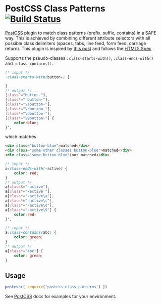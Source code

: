 # PostCSS Class Patterns [![Build Status][ci-img]][ci]

[PostCSS] plugin to match class patterns (prefix, suffix, contains) in a SAFE way. This is achieved by combining different attribute selectors with all possible class delimiters (spaces, tabs, line feed, form feed, carriage return). This plugin is inspired by [this post](http://stackoverflow.com/a/37646760/3815374) and follows the [HTML5 Spec](https://www.w3.org/TR/html5/infrastructure.html#space-characters)

[PostCSS]: https://github.com/postcss/postcss
[ci-img]:  https://travis-ci.org/MattDiMu/postcss-class-patterns.svg
[ci]:      https://travis-ci.org/MattDiMu/postcss-class-patterns

Supports the pseudo-classes `:class-starts-with()`, `:class-ends-with()` and `:class-contains()`.

```css
/* input */
:class-starts-with(button-) {

}
/* output */
[class^="button-"],
[class*=" button-"],
[class*="\abutton-"],
[class*="\cbutton-"],
[class*="\dbutton-"],
[class*="\9button-"] {
    color:blue;
}',
```
which matches
```html
<div class="button-blue">matched</div>
<div class="some other classes button-blue">matched</div>
<div class="some-button-blue">not matched</div>
```


```css
/* input */
a:class-ends-with(-active) {
    color: red;
}
/* output */
a[class$="-active"],
a[class*="-active "],
a[class*="-active\a"],
a[class*="-active\c"],
a[class*="-active\d"],
a[class*="-active\9"] {
    color:red;
}',
```

```css
/* input */
a:class-contains(abc) {
    color: green;
}
/* output */
a[class*="abc"] {
    color: green;
}
```

## Usage

```js
postcss([ require('postcss-class-patterns') ])
```

See [PostCSS] docs for examples for your environment.
